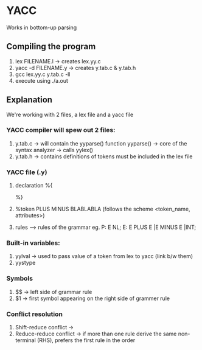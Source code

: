 # YACC
Works in bottom-up parsing

## Compiling the program
1. lex FILENAME.l -> creates lex.yy.c
2. yacc -d FILENAME.y -> creates y.tab.c & y.tab.h
3. gcc lex.yy.c y.tab.c -ll
3. execute using ./a.out

## Explanation
We're working with 2 files, a lex file and a yacc file

### YACC compiler will spew out 2 files:
1. y.tab.c -> will contain the yyparse() function
    yyparse() -> core of the syntax analyzer
              -> calls yylex()
2. y.tab.h -> contains definitions of tokens
    must be included in the lex file

### YACC file (.y)
1. declaration
    %{

    %}

2. %token PLUS MINUS BLABLABLA
    (follows the scheme <token_name, attributes>)

3. rules --> rules of the grammar
    eg.  P: E NL;
         E: E PLUS E
           |E MINUS E
           |INT;

### Built-in variables:
1. yylval -> used to pass value of a token from lex to yacc (link b/w them)
2. yystype

### Symbols
1. $$ -> left side of grammar rule
2. $1 -> first symbol appearing on the right side of grammer rule

### Conflict resolution
1. Shift-reduce conflict ->
2. Reduce-reduce conflict -> if more than one rule derive the same non-terminal (RHS), prefers the first rule in the order
